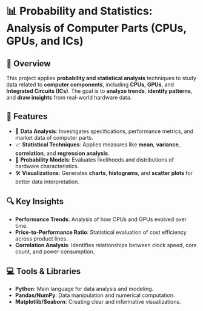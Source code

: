 
# 📊 Probability and Statistics: Analysis of Computer Parts (CPUs, GPUs, and ICs)  

## 📝 Overview  
This project applies **probability and statistical analysis** techniques to study data related to **computer components**, including **CPUs**, **GPUs**, and **Integrated Circuits (ICs)**. The goal is to **analyze trends**, **identify patterns**, and **draw insights** from real-world hardware data.  

## 🔹 Features  
- 🧠 **Data Analysis**: Investigates specifications, performance metrics, and market data of computer parts.  
- 📈 **Statistical Techniques**: Applies measures like **mean**, **variance**, **correlation**, and **regression analysis**.  
- 🎲 **Probability Models**: Evaluates likelihoods and distributions of hardware characteristics.  
- 🛠️ **Visualizations**: Generates **charts**, **histograms**, and **scatter plots** for better data interpretation.  

## 🔍 Key Insights  
- **Performance Trends**: Analysis of how CPUs and GPUs evolved over time.  
- **Price-to-Performance Ratio**: Statistical evaluation of cost efficiency across product lines.  
- **Correlation Analysis**: Identifies relationships between clock speed, core count, and power consumption.  

## 💻 Tools & Libraries  
- **Python**: Main language for data analysis and modeling.  
- **Pandas/NumPy**: Data manipulation and numerical computation.  
- **Matplotlib/Seaborn**: Creating clear and informative visualizations.  

